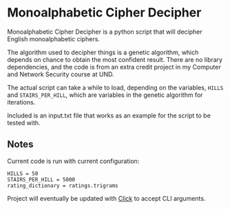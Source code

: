 # Monoalphabetic Cipher Decipher

Monoalphabetic Cipher Decipher is a python script that will decipher English monoalphabetic ciphers.

The algorithm used to decipher things is a genetic algorithm, which depends on chance to obtain the most confident
 result.
There are no library dependencies, and the code is from an extra credit project in my Computer and Network Security
 course at UND.

The actual script can take a while to load, depending on the variables, `HILLS` and `STAIRS_PER_HILL`, which are
 variables in the genetic algorithm for iterations.

Included is an input.txt file that works as an example for the script to be tested with.

## Notes
Current code is run with current configuration:
```
HILLS = 50
STAIRS_PER_HILL = 5000
rating_dictionary = ratings.trigrams
```

Project will eventually be updated with [Click](https://click.palletsprojects.com/en/7.x/) to accept CLI arguments.